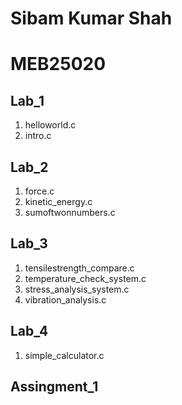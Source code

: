 # Sibam Kumar Shah
# MEB25020

## Lab_1
1. helloworld.c
2. intro.c

## Lab_2
1. force.c
2. kinetic_energy.c
3. sumoftwonnumbers.c

## Lab_3
1. tensilestrength_compare.c
2. temperature_check_system.c
3. stress_analysis_system.c
4. vibration_analysis.c

## Lab_4
1. simple_calculator.c

## Assingment_1

